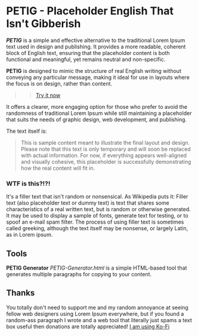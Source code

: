 # PETIG - Placeholder English That Isn't Gibberish

***PETIG*** is a simple and effective alternative to the traditional Lorem Ipsum text used in design and publishing. It provides a more readable, coherent block of English text, ensuring that the placeholder content is both functional and meaningful, yet remains neutral and non-specific. 

**PETIG** is designed to mimic the structure of real English writing without conveying any particular message, making it ideal for use in layouts where the focus is on design, rather than content. 

>> [Try it now](https://html-preview.github.io/?url=https://github.com/Caskexe/PETIG-Placeholder-English-That-Isnt-Gibberish/blob/main/PETIG-Generator.html)

It offers a clearer, more engaging option for those who prefer to avoid the randomness of traditional Lorem Ipsum while still maintaining a placeholder that suits the needs of graphic design, web development, and publishing.

The text itself is:

> This is sample content meant to illustrate the final layout and
> design. Please note that this text is only temporary and will soon be
> replaced with actual information. For now, if everything appears
> well-aligned and visually cohesive, this placeholder is successfully
> demonstrating how the real content will fit in.

### WTF is this?!?!
It's a filler text that isn't random or nonsensical.
As Wikipedia puts it: Filler text (also placeholder text or dummy text) is text that shares some characteristics of a real written text, but is random or otherwise generated. It may be used to display a sample of fonts, generate text for testing, or to spoof an e-mail spam filter. The process of using filler text is sometimes called greeking, although the text itself may be nonsense, or largely Latin, as in Lorem ipsum. 

## Tools
**PETIG Generator**
*PETIG-Generator.html* is a simple HTML-based tool that generates multiple paragraphs for copying to your content.

## Thanks
You totally don't need to support me and my random annoyance at seeing fellow web designers using Lorem Ipsum everywhere, but if you found a random-ass paragraph I wrote and a web tool that literally just spams a text box useful then donations are totally appreciated! [I am using Ko-Fi](https://ko-fi.com/caskexe)
